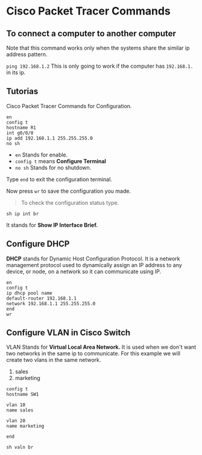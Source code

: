 # Cisco Packet Tracer Commands

## To connect a computer to another computer

Note that this command works only when the systems share the similar ip address pattern.

`ping 192.168.1.2`
This is only going to work if the computer has `192.168.1.` in its ip.

## Tutorias

Cisco Packet Tracer Commands for Configuration.

```cisco
en
config t
hostname R1
int g0/0/0
ip add 192.168.1.1 255.255.255.0
no sh
````

- `en` Stands for enable.
- `config t` means **Configure Terminal**
- `no sh` Stands for no shutdown.

Type `end` to exit the configuration terminal.

Now press `wr` to save the configuration you made.

> To check the configuration status type.

`sh ip int br`

It stands for **Show IP Interface Brief.**


## Configure DHCP

**DHCP** stands for Dynamic Host Configuration Protocol. It is a network management protocol used to dynamically assign an IP address to any device, or node, on a network so it can communicate using IP.


```cisco
en
config t
ip dhcp pool name
default-router 192.168.1.1
network 192.168.1.1 255.255.255.0
end
wr
```

## Configure VLAN in Cisco Switch

VLAN Stands for **Virtual Local Area Network.** It is used when we don't want
two networks in the same ip to communicate. For this example we will create two
vlans in the same network.

1. sales
2. marketing

```cisco
config t
hostname SW1

vlan 10
name sales

vlan 20
name marketing

end

sh valn br
```
